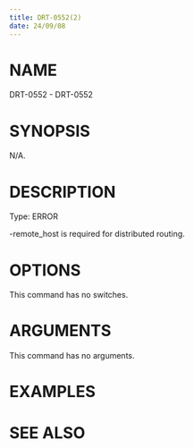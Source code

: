 ```yaml
---
title: DRT-0552(2)
date: 24/09/08
---
```


# NAME

DRT-0552 - DRT-0552

# SYNOPSIS

N/A.

# DESCRIPTION

Type: ERROR

-remote_host is required for distributed routing.

# OPTIONS

This command has no switches.

# ARGUMENTS

This command has no arguments.

# EXAMPLES

# SEE ALSO
